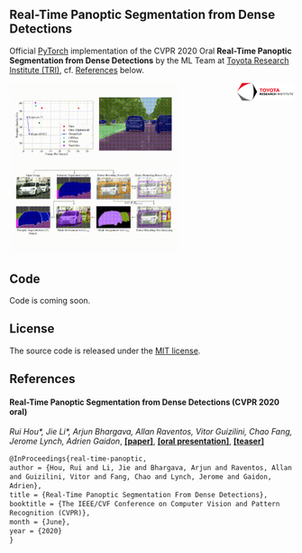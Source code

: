 ## Real-Time Panoptic Segmentation from Dense Detections

Official [PyTorch](https://pytorch.org/) implementation of the CVPR 2020 Oral **Real-Time Panoptic Segmentation from Dense Detections** by the ML Team at [Toyota Research Institute (TRI)](https://www.tri.global/), cf. [References](#references) below.

<a href="https://www.tri.global/" target="_blank">
 <img align="right" src="/media/figs/tri-logo.png" width="20%"/>
</a>

<a href="https://www.youtube.com/watch?v=xrxaRU2g2vo" target="_blank">
<img width="60%" src="/media/figs/panoptic-teaser.gif"/>
</a>

## Code
Code is coming soon.

## License

The source code is released under the [MIT license](LICENSE.md).

## References

#### Real-Time Panoptic Segmentation from Dense Detections (CVPR 2020 oral)
*Rui Hou\*, Jie Li\*, Arjun Bhargava, Allan Raventos, Vitor Guizilini, Chao Fang, Jerome Lynch, Adrien Gaidon*, [**[paper]**](https://arxiv.org/abs/1912.01202), [**[oral presentation]**](https://www.youtube.com/watch?v=xrxaRU2g2vo), [**[teaser]**](https://www.youtube.com/watch?v=_N4kGJEg-rM)
```
@InProceedings{real-time-panoptic,
author = {Hou, Rui and Li, Jie and Bhargava, Arjun and Raventos, Allan and Guizilini, Vitor and Fang, Chao and Lynch, Jerome and Gaidon, Adrien},
title = {Real-Time Panoptic Segmentation From Dense Detections},
booktitle = {The IEEE/CVF Conference on Computer Vision and Pattern Recognition (CVPR)},
month = {June},
year = {2020}
}
```
